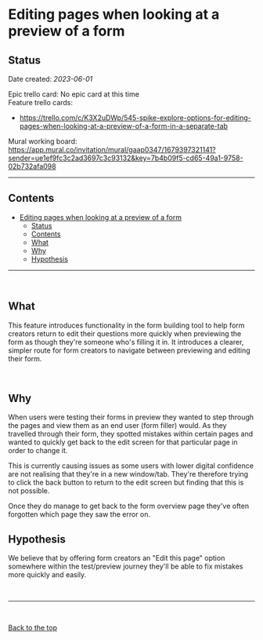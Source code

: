 # Editing pages when looking at a preview of a form

## Status

Date created: *2023-06-01*  

Epic trello card: No epic card at this time  
Feature trello cards: 

- https://trello.com/c/K3X2uDWp/545-spike-explore-options-for-editing-pages-when-looking-at-a-preview-of-a-form-in-a-separate-tab  

Mural working board: https://app.mural.co/invitation/mural/gaap0347/1679397321141?sender=ue1ef9fc3c2ad3697c3c93132&key=7b4b09f5-cd65-49a1-9758-02b732afa098  

___

## Contents

- [Editing pages when looking at a preview of a form](#editing-pages-when-looking-at-a-preview-of-a-form)
  - [Status](#status)
  - [Contents](#contents)
  - [What](#what)
  - [Why](#why)
  - [Hypothesis](#hypothesis)

___

<br>

## What

This feature introduces functionality in the form building tool to help form creators return to edit their questions more quickly when previewing the form as though they're someone who's filling it in. It introduces a clearer, simpler route for form creators to navigate between previewing and editing their form.  

<br>

## Why

When users were testing their forms in preview they wanted to step through the pages and view them as an end user (form filler) would. As they travelled through their form, they spotted mistakes within certain pages and wanted to quickly get back to the edit screen for that particular page in order to change it.  

This is currently causing issues as some users with lower digital confidence are not realising that they're in a new window/tab. They're therefore trying to click the back button to return to the edit screen but finding that this is not possible.  

Once they do manage to get back to the form overview page they've often forgotten which page they saw the error on.  

## Hypothesis

We believe that by offering form creators an "Edit this page" option somewhere within the test/preview journey they'll be able to fix mistakes more quickly and easily.

<br>

___

<br>

[Back to the top](#editing-pages-when-looking-at-a-preview-of-a-form)
